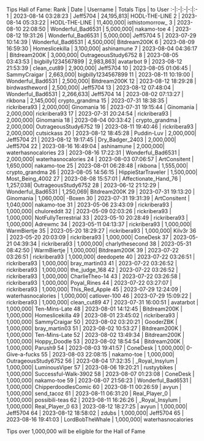 Tips Hall of Fame:
Rank | Date | Username | Totals Tips | to User
:-|:-|:-|-:|:-
1 | 2023-08-14 03:28:23 | Jeff5704 | 24,195,813| HODL-THE-LINE
2 | 2023-08-14 05:33:22 | HODL-THE-LINE | 11,400,000| isthistomorrow_
3 | 2023-08-10 22:08:50 | Wonderful_Bad6531 | 5,000,000| nakamo-toe
4 | 2023-08-12 19:31:26 | Wonderful_Bad6531 | 5,000,000| Jeff5704
5 | 2023-07-29 10:14:39 | Wonderful_Bad6531 | 4,500,000| Bitdream200K
6 | 2023-08-09 16:59:30 | Homeslicekilla | 3,100,000| ashinamune
7 | 2023-08-04 04:36:17 | Bitdream200K | 3,000,000| OutrageousStudy6752
8 | 2023-08-05 03:43:53 | bigbilly1234567899 | 2,983,863| avatarbot
9 | 2023-08-12 21:53:39 | clean_cut89 | 2,900,000| Jeff5704
10 | 2023-08-05 01:06:45 | SammyCraigar | 2,663,000| bigbilly1234567899
11 | 2023-08-11 10:19:00 | Wonderful_Bad6531 | 2,500,000| Bitdream200K
12 | 2023-08-12 18:29:28 | birdwastheword | 2,500,000| Jeff5704
13 | 2023-08-12 07:48:04 | Wonderful_Bad6531 | 2,266,633| Jeff5704
14 | 2023-08-02 07:13:27 | rikbona | 2,145,000| crypto_grandma
15 | 2023-07-31 18:38:35 | rickribera93 | 2,000,000| Ginomania
16 | 2023-07-31 19:15:44 | Ginomania | 2,000,000| rickribera93
17 | 2023-07-31 20:24:54 | rickribera93 | 2,000,000| Ginomania
18 | 2023-08-04 00:33:42 | crypto_grandma | 2,000,000| OutrageousStudy6752
19 | 2023-08-11 19:40:46 | rickribera93 | 2,000,000| cutsickass
20 | 2023-08-12 18:45:28 | Puddin-Luv | 2,000,000| Jeff5704
21 | 2023-08-12 19:17:45 | Dry_Badger_2403 | 2,000,000| Jeff5704
22 | 2023-08-16 16:49:04 | ashinamune | 2,000,000| waterhasnocalories
23 | 2023-08-16 17:22:31 | Wonderful_Bad6531 | 2,000,000| waterhasnocalories
24 | 2023-08-03 07:06:57 | ArtConsitent | 1,650,000| nakamo-toe
25 | 2023-08-01 06:28:48 | rikbona | 1,555,000| crypto_grandma
26 | 2023-08-05 14:56:15 | HippieStarTraveler | 1,500,000| Most_Being_4002
27 | 2023-08-08 15:57:01 | Affectionate_Hand_76 | 1,257,038| OutrageousStudy6752
28 | 2023-06-12 21:12:29 | Wonderful_Bad6531 | 1,250,069| Bitdream200K
29 | 2023-07-31 19:13:20 | Ginomania | 1,060,000| -Boxen
30 | 2023-07-31 19:31:39 | ArtConsitent | 1,040,000| nakamo-toe
31 | 2023-05-06 23:43:09 | rickribera93 | 1,000,000| chuloreddit
32 | 2023-05-09 02:03:26 | rickribera93 | 1,000,000| NotFullyTerrestrial
33 | 2023-05-10 20:28:49 | rickribera93 | 1,000,000| Adrewmc
34 | 2023-05-11 04:13:37 | rickribera93 | 1,000,000| WarmBiertje
35 | 2023-05-20 18:29:27 | rickribera93 | 1,000,000| Kilv3r
36 | 2023-05-20 20:03:09 | rickribera93 | 1,000,000| ConeDesk
37 | 2023-05-21 04:39:34 | rickribera93 | 1,000,000| charlythesecond
38 | 2023-05-31 08:42:50 | WarmBiertje | 1,000,000| Bitdream200K
39 | 2023-07-22 03:26:51 | rickribera93 | 1,000,000| deedopete
40 | 2023-07-22 03:26:51 | rickribera93 | 1,000,000| bray_martin03
41 | 2023-07-22 03:26:52 | rickribera93 | 1,000,000| the_judge_168
42 | 2023-07-22 03:26:52 | rickribera93 | 1,000,000| CharlieTheo-14
43 | 2023-07-22 03:26:58 | rickribera93 | 1,000,000| Poyal_Rines
44 | 2023-07-22 03:27:07 | rickribera93 | 1,000,000| This_Red_Apple
45 | 2023-07-29 12:24:09 | waterhasnocalories | 1,000,000| catlover-100
46 | 2023-07-29 15:09:22 | rickribera93 | 1,000,000| clean_cut89
47 | 2023-07-31 16:00:51 | avatarbot | 1,000,000| Ten-Mins-Late
48 | 2023-08-01 14:12:45 | Bitdream200K | 1,000,000| Homeslicekilla
49 | 2023-08-01 23:45:02 | rickribera93 | 1,000,000| SammyCraigar
50 | 2023-08-02 03:20:21 | GooderZBK | 1,000,000| bray_martin03
51 | 2023-08-02 10:53:27 | Bitdream200K | 1,000,000| Ten-Mins-Late
52 | 2023-08-02 13:49:34 | Bitdream200K | 1,000,000| Hoppy_Doodle
53 | 2023-08-02 18:54:54 | Bitdream200K | 1,000,000| Parush9
54 | 2023-08-03 19:41:57 | ConeDesk | 1,000,000| 0-Give-a-fucks
55 | 2023-08-03 22:08:15 | nakamo-toe | 1,000,000| OutrageousStudy6752
56 | 2023-08-04 17:32:35 | _Royal_Insylum | 1,000,000| LuminousViper
57 | 2023-08-06 19:20:21 | rustyybikes | 1,000,000| Successful-Walk-3902
58 | 2023-08-07 01:23:08 | ConeDesk | 1,000,000| nakamo-toe
59 | 2023-08-07 21:56:23 | Wonderful_Bad6531 | 1,000,000| ChipperdoodlesComic
60 | 2023-08-11 00:26:59 | avyun | 1,000,000| send_tacoz
61 | 2023-08-11 06:31:20 | Real_Player_0 | 1,000,000| possibili-teas
62 | 2023-08-11 16:26:26 | _Royal_Insylum | 1,000,000| Real_Player_0
63 | 2023-08-12 18:27:25 | avyun | 1,000,000| Jeff5704
64 | 2023-08-12 18:58:02 | zdubs | 1,000,000| Jeff5704
65 | 2023-08-16 19:41:03 | LordBobTheWhale | 1,000,000| waterhasnocalories

Tips over 1,000,000 will be eligible for the Hall of Fame
